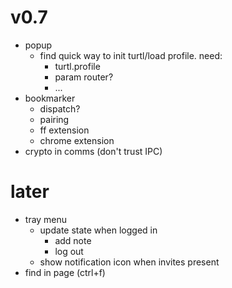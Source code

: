 # v0.7
- popup
  - find quick way to init turtl/load profile. need:
    - turtl.profile
    - param router?
    - ...
- bookmarker
  - dispatch?
  - pairing
  - ff extension
  - chrome extension
- crypto in comms (don't trust IPC)

# later
- tray menu
  - update state when logged in
    - add note
    - log out
  - show notification icon when invites present
- find in page (ctrl+f)


